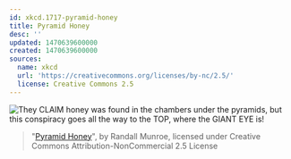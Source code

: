 ```yaml
---
id: xkcd.1717-pyramid-honey
title: Pyramid Honey
desc: ''
updated: 1470639600000
created: 1470639600000
sources:
  name: xkcd
  url: 'https://creativecommons.org/licenses/by-nc/2.5/'
  license: Creative Commons 2.5
---
```

![They CLAIM honey was found in the chambers under the pyramids, but this conspiracy goes all the way to the TOP, where the GIANT EYE is!](https://imgs.xkcd.com/comics/pyramid_honey.png)
> "[Pyramid Honey](https://xkcd.com/1717/)", by Randall Munroe, licensed under Creative Commons Attribution-NonCommercial 2.5 License

